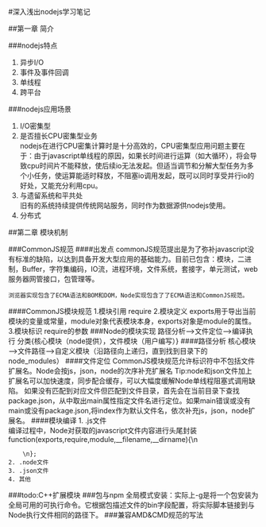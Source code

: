 ﻿#深入浅出nodejs学习笔记

##第一章 简介

###nodejs特点

 1. 异步I/O
 2. 事件及事件回调
 3. 单线程
 4. 跨平台
 
###nodejs应用场景

 1. I/O密集型
 2. 是否擅长CPU密集型业务</br>
 	nodejs在进行CPU密集计算时是十分高效的，CPU密集型应用问题主要在于：由于javascript单线程的原因，如果长时间进行运算（如大循环），将会导致cpu时间片不能释放，使后续io无法发起。但适当调节和分解大型任务为多个小任务，使运算能适时释放，不阻塞io调用发起，既可以同时享受并行io的好处，又能充分利用cpu。
 3. 与遗留系统和平共处</br>
 	旧有的系统持续提供传统网站服务，同时作为数据源供nodejs使用。
 4. 分布式

##第二章 模块机制

###CommonJS规范
####出发点
	commonJS规范提出是为了弥补javascript没有标准的缺陷，以达到具备开发大型应用的基础能力。目前已包含：模块，二进制，Buffer，字符集编码，IO流，进程环境，文件系统，套接字，单元测试，web服务器网管接口，包管理等。

	浏览器实现包含了ECMA语法和BOM和DOM，Node实现包含了了ECMA语法和CommonJS规范。
####CommonJS模块规范
	1.模块引用
		require
	2.模块定义
		exports用于导出当前模块的变量或常量，module对象代表模块本身，exports对象是module的属性。
	3.模块标识
		require的参数
###Node的模块实现
	路径分析——>文件定位——>编译执行
	分类{核心模块（node提供），文件模块（用户编写）}
####路径分析
		核心模块——>文件路径——>自定义模块（沿路径向上递归，直到找到目录下的node_modules）
####文件定位
		CommonJS模块规范允许标识符中不包括文件扩展名。Node会按js，json，node的次序补充扩展名
		Tip:node和json文件加上扩展名可以加快速度，同步配合缓存，可以大幅度缓解Node单线程阻塞式调用缺陷。
		如果没有匹配到对应文件但匹配到文件目录，首先会在当前目录下查找package.json，从中取出main属性指定文件名进行定位。如果main错误或没有main或没有package.json,将index作为默认文件名，依次补充js，json，node扩展名。
####模块编译
	1. .js文件  
		编译过程中，Node对获取的javascript文件内容进行头尾封装function(exports,require,module,__filename,__dirname){\n

		\n};
	2. .node文件 
	3. .json文件
	4. 其他 
###todo:C++扩展模块
###包与npm
	全局模式安装：实际上-g是将一个包安装为全局可用的可执行命令。它根据包描述文件的bin字段配置，将实际脚本链接到与Node执行文件相同的路径下。
###兼容AMD&CMD规范的写法